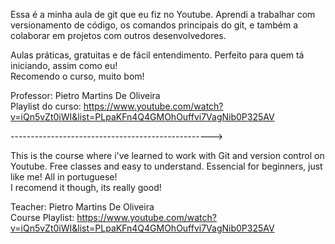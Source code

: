 Essa é a minha aula de git que eu fiz no Youtube.
Aprendi a trabalhar com versionamento de código, os comandos principais do git, e também a colaborar em projetos com outros desenvolvedores.

Aulas práticas, gratuitas e de fácil entendimento. Perfeito para quem tá iniciando, assim como eu! <br>
Recomendo o curso, muito bom!

Professor: Pietro Martins De Oliveira <br>
Playlist do curso: <a href="https://www.youtube.com/watch?v=iQn5vZt0iWI&list=PLpaKFn4Q4GMOhOuffvi7VagNib0P325AV" target="_blank">https://www.youtube.com/watch?v=iQn5vZt0iWI&list=PLpaKFn4Q4GMOhOuffvi7VagNib0P325AV</a>


-------------------------------------------------->


This is the course where i've learned to work with Git and version control on Youtube.
Free classes and easy to understand. Essencial for beginners, just like me!
All in portuguese! <br>
I recomend it though, its really good!

Teacher: Pietro Martins De Oliveira <br>
Course Playlist: <a href="https://www.youtube.com/watch?v=iQn5vZt0iWI&list=PLpaKFn4Q4GMOhOuffvi7VagNib0P325AV" target="_blank">https://www.youtube.com/watch?v=iQn5vZt0iWI&list=PLpaKFn4Q4GMOhOuffvi7VagNib0P325AV</a>

